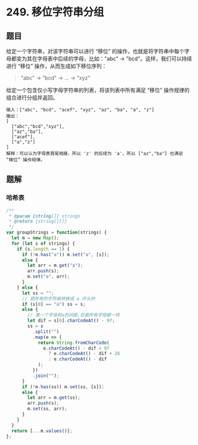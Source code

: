 # 249. 移位字符串分组

## 题目

给定一个字符串，对该字符串可以进行 “移位” 的操作，也就是将字符串中每个字母都变为其在字母表中后续的字母，比如："abc" -> "bcd"。这样，我们可以持续进行 “移位” 操作，从而生成如下移位序列：

> "abc" -> "bcd" -> ... -> "xyz"

给定一个包含仅小写字母字符串的列表，将该列表中所有满足 “移位” 操作规律的组合进行分组并返回。

```auto
输入：["abc", "bcd", "acef", "xyz", "az", "ba", "a", "z"]
输出：
[
  ["abc","bcd","xyz"],
  ["az","ba"],
  ["acef"],
  ["a","z"]
]
解释：可以认为字母表首尾相接，所以 'z' 的后续为 'a'，所以 ["az","ba"] 也满足 “移位” 操作规律。

```

## 题解

### 哈希表

```js
/**
 * @param {string[]} strings
 * @return {string[][]}
 */
var groupStrings = function(strings) {
  let m = new Map();
  for (let s of strings) {
    if (s.length == 1) {
      if (!m.has("a")) m.set("a", [s]);
      else {
        let arr = m.get("a");
        arr.push(s);
        m.set("a", arr);
      }
    } else {
      let ss = "";
      // 把所有的字符串转换成 a 开头的
      if (s[0] == "a") ss = s;
      else {
        // 第一个字母和a的间距,后面所有字母都一样
        let dif = s[0].charCodeAt() - 97;
        ss = s
          .split("")
          .map(e => {
            return String.fromCharCode(
              e.charCodeAt() - dif < 97
                ? e.charCodeAt() - dif + 26
                : e.charCodeAt() - dif
            );
          })
          .join("");
      }
      if (!m.has(ss)) m.set(ss, [s]);
      else {
        let arr = m.get(ss);
        arr.push(s);
        m.set(ss, arr);
      }
    }
  }
  return [...m.values()];
};
```
